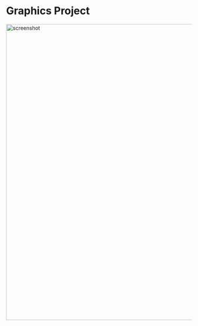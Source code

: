 # Graphics Project
<img width="802" alt="screenshot" src="https://github.com/dnhoule/Graphics-Project/assets/94660461/b4fc600c-af52-45ae-bfcd-958f39ba9996">
